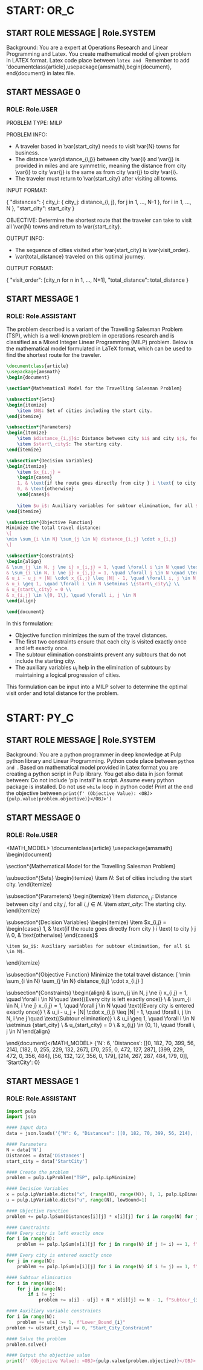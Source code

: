# START: OR_C 
## START ROLE MESSAGE | Role.SYSTEM 
Background: You are a expert at Operations Research and Linear Programming and Latex. You create mathematical model of given problem in LATEX format. Latex code place between ```latex and ``` Remember to add 'documentclass{article},usepackage{amsmath},begin{document}, end{document} in latex file. 
## START MESSAGE 0 
### ROLE: Role.USER
<DESCRIPTION>
PROBLEM TYPE: MILP

PROBLEM INFO:

- A traveler based in \var{start_city} needs to visit \var{N} towns for business.
- The distance \var{distance_{i,j}} between city \var{i} and \var{j} is provided in miles and are symmetric, meaning the distance from city \var{i} to city \var{j} is the same as from city \var{j} to city \var{i}.
- The traveler must return to \var{start_city} after visiting all towns.

INPUT FORMAT: 

{
    "distances": {
        city_i: {
            city_j: distance_{i, j},
            for j in 1, ..., N-1
        },
        for i in 1, ..., N
    },
    "start_city": start_city
}

OBJECTIVE: Determine the shortest route that the traveler can take to visit all \var{N} towns and return to \var{start_city}.

OUTPUT INFO:

- The sequence of cities visited after \var{start_city} is \var{visit_order}.
- \var{total_distance} traveled on this optimal journey.

OUTPUT FORMAT:

{
    "visit_order": [city_n for n in 1, ..., N+1],
    "total_distance": total_distance
}
</DESCRIPTION>


## START MESSAGE 1 
### ROLE: Role.ASSISTANT
The problem described is a variant of the Travelling Salesman Problem (TSP), which is a well-known problem in operations research and is classified as a Mixed Integer Linear Programming (MILP) problem. Below is the mathematical model formulated in LaTeX format, which can be used to find the shortest route for the traveler.

```latex
\documentclass{article}
\usepackage{amsmath}
\begin{document}

\section*{Mathematical Model for the Travelling Salesman Problem}

\subsection*{Sets}
\begin{itemize}
    \item $N$: Set of cities including the start city.
\end{itemize}

\subsection*{Parameters}
\begin{itemize}
    \item $distance_{i,j}$: Distance between city $i$ and city $j$, for all $i, j \in N$.
    \item $start\_city$: The starting city.
\end{itemize}

\subsection*{Decision Variables}
\begin{itemize}
    \item $x_{i,j} = 
    \begin{cases} 
    1, & \text{if the route goes directly from city } i \text{ to city } j \\
    0, & \text{otherwise}
    \end{cases}$
    
    \item $u_i$: Auxiliary variables for subtour elimination, for all $i \in N$.
\end{itemize}

\subsection*{Objective Function}
Minimize the total travel distance:
\[
\min \sum_{i \in N} \sum_{j \in N} distance_{i,j} \cdot x_{i,j}
\]

\subsection*{Constraints}
\begin{align}
& \sum_{j \in N, j \ne i} x_{i,j} = 1, \quad \forall i \in N \quad \text{(Every city is left exactly once)} \\
& \sum_{i \in N, i \ne j} x_{i,j} = 1, \quad \forall j \in N \quad \text{(Every city is entered exactly once)} \\
& u_i - u_j + |N| \cdot x_{i,j} \leq |N| - 1, \quad \forall i, j \in N, i \ne j \quad \text{(Subtour elimination)} \\
& u_i \geq 1, \quad \forall i \in N \setminus \{start\_city\} \\
& u_{start\_city} = 0 \\
& x_{i,j} \in \{0, 1\}, \quad \forall i, j \in N
\end{align}

\end{document}
```

In this formulation:
- Objective function minimizes the sum of the travel distances.
- The first two constraints ensure that each city is visited exactly once and left exactly once.
- The subtour elimination constraints prevent any subtours that do not include the starting city.
- The auxiliary variables $u_i$ help in the elimination of subtours by maintaining a logical progression of cities.

This formulation can be input into a MILP solver to determine the optimal visit order and total distance for the problem.

# START: PY_C 
## START ROLE MESSAGE | Role.SYSTEM 
Background: You are a python programmer in deep knowledge at Pulp python library and Linear Programming. Python code place between ```python and ```. Based on mathematical model provided in Latex format you are creating a python script in Pulp library. You get also data in json format between: <DATA></DATA> Do not include 'pip install' in script. Assume every python package is installed. Do not use `while` loop in python code! Print at the end the objective between <OBJ></OBJ> `print(f' (Objective Value): <OBJ>{pulp.value(problem.objective)}</OBJ>')` 
## START MESSAGE 0 
### ROLE: Role.USER
<MATH_MODEL>
\documentclass{article}
\usepackage{amsmath}
\begin{document}

\section*{Mathematical Model for the Travelling Salesman Problem}

\subsection*{Sets}
\begin{itemize}
    \item $N$: Set of cities including the start city.
\end{itemize}

\subsection*{Parameters}
\begin{itemize}
    \item $distance_{i,j}$: Distance between city $i$ and city $j$, for all $i, j \in N$.
    \item $start\_city$: The starting city.
\end{itemize}

\subsection*{Decision Variables}
\begin{itemize}
    \item $x_{i,j} = 
    \begin{cases} 
    1, & \text{if the route goes directly from city } i \text{ to city } j \\
    0, & \text{otherwise}
    \end{cases}$
    
    \item $u_i$: Auxiliary variables for subtour elimination, for all $i \in N$.
\end{itemize}

\subsection*{Objective Function}
Minimize the total travel distance:
\[
\min \sum_{i \in N} \sum_{j \in N} distance_{i,j} \cdot x_{i,j}
\]

\subsection*{Constraints}
\begin{align}
& \sum_{j \in N, j \ne i} x_{i,j} = 1, \quad \forall i \in N \quad \text{(Every city is left exactly once)} \\
& \sum_{i \in N, i \ne j} x_{i,j} = 1, \quad \forall j \in N \quad \text{(Every city is entered exactly once)} \\
& u_i - u_j + |N| \cdot x_{i,j} \leq |N| - 1, \quad \forall i, j \in N, i \ne j \quad \text{(Subtour elimination)} \\
& u_i \geq 1, \quad \forall i \in N \setminus \{start\_city\} \\
& u_{start\_city} = 0 \\
& x_{i,j} \in \{0, 1\}, \quad \forall i, j \in N
\end{align}

\end{document}</MATH_MODEL>
<DATA>
{'N': 6, 'Distances': [[0, 182, 70, 399, 56, 214], [182, 0, 255, 229, 132, 267], [70, 255, 0, 472, 127, 287], [399, 229, 472, 0, 356, 484], [56, 132, 127, 356, 0, 179], [214, 267, 287, 484, 179, 0]], 'StartCity': 0}</DATA>


## START MESSAGE 1 
### ROLE: Role.ASSISTANT
```python
import pulp
import json

#### Input data
data = json.loads('{"N": 6, "Distances": [[0, 182, 70, 399, 56, 214], [182, 0, 255, 229, 132, 267], [70, 255, 0, 472, 127, 287], [399, 229, 472, 0, 356, 484], [56, 132, 127, 356, 0, 179], [214, 267, 287, 484, 179, 0]], "StartCity": 0}')

#### Parameters
N = data['N']
Distances = data['Distances']
start_city = data['StartCity']

#### Create the problem
problem = pulp.LpProblem("TSP", pulp.LpMinimize)

#### Decision Variables
x = pulp.LpVariable.dicts("x", (range(N), range(N)), 0, 1, pulp.LpBinary)
u = pulp.LpVariable.dicts("u", range(N), lowBound=1)

#### Objective Function
problem += pulp.lpSum(Distances[i][j] * x[i][j] for i in range(N) for j in range(N)), "Total_Travel_Distance"

#### Constraints
#### Every city is left exactly once
for i in range(N):
    problem += pulp.lpSum(x[i][j] for j in range(N) if j != i) == 1, f"Leave_Once_{i}"

#### Every city is entered exactly once
for j in range(N):
    problem += pulp.lpSum(x[i][j] for i in range(N) if i != j) == 1, f"Enter_Once_{j}"

#### Subtour elimination
for i in range(N):
    for j in range(N):
        if i != j:
            problem += u[i] - u[j] + N * x[i][j] <= N - 1, f"Subtour_{i}_{j}"

#### Auxiliary variable constraints
for i in range(N):
    problem += u[i] >= 1, f"Lower_Bound_{i}"
problem += u[start_city] == 0, "Start_City_Constraint"

#### Solve the problem
problem.solve()

#### Output the objective value
print(f' (Objective Value): <OBJ>{pulp.value(problem.objective)}</OBJ>')
```

